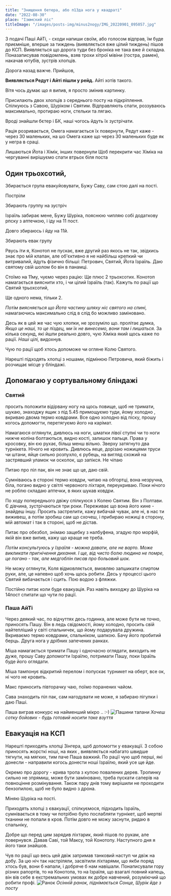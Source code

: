 ```yaml
---
title: "Знищення бетера, або п13да нога у квадраті"
date: "2022-08-30"
place: "Ізюмский ліс"
titleImage: "/images/posts-img/minus2nogy/IMG_20220901_095057.jpg"
---
```

З подачі Паші АйТі, - сходи напиши своїм, або голосом відправ, їм буде приємніше, вперше за тиждень (виявляється вже цілий тиждень) пішов до КСП. Виявляється що дорога туди без броніка не така вже й складна.
Поназаписував повідомлень, взяв трохи хітрої мівіни (гостра, рамен), накачав ютубів, зустрів хлопців.

Дорога назад важче. Прийшов, 

**Виявляється Редут і Айті пішли у рейд.**
Айті хотів такого.

Вітя чось думає що я випив, я просто змінив картинку. 

Присилають двох хлопців з середнього посту на підкріплення. Спілкуюсь з Савою, Шуріком і Святим. Відправляють спати, роззуваюсь максимально, протираю ноги, стельки та лягаю.

Вроді знайшли бєтер і БК, наші чогось йдуть їх зустрічати.

Рація розривається, Омега намагається їх повернути, Редут каже - через 30 маленьких, на шо Омега каже що через 30 маленьких буде як у негра в сраці. 

Лишаються Йота і Хімік, інших повернули
Щоб перекрити час Хіміка на чергуванні вирішуємо спати втрьох біля поста

## Один трьохсотий, 
Збирається група евакуйовувати, Бужу Саву, сам стою далі на пості.

Постріли

Збирають группу на зустріч

Ізраїль забирає мене, Бужу Шуріка, пояснюю чипляю собі додаткову рпску з аптечкою, і іду на 11 пост. 

Довго збираюсь і йду на 11й.

Збирають евак групу

Рвусь іти я, Конотоп не пускає, вже другий раз якось не так, звідкись знає про мій клапан, але об'єктивно я не найбільш крепкий чи витривалий, йдуть фізично більші: Петрович, Святий, Йота Ізраїль.
Даю святому свій шолом бо він в панамці.

Стоїмо на 11му, чуємо через рацію: Ще плюс 2 трьохсотих. Конотоп намагається вияснити хто, і чи цілий Ізраїль (так). Кажуть по рації що Святий трьохсотий, 

Ще одного нема, тільки 2. 

_Потім виясняється що Йота частину шляху ніс святого на спині,_ намагаючись максимально слід в слід бо можливо заміновано.

Десь як в цей же час чую хлопки, не зрозуміло що. пролітає думка, _Якщо це наші, то це піздец, ми їх не винесемо, вони там і лишаться._ За кілька секунд, які йшли реально довго, чую Хіміка який щось каже по рації. _Наші цілі,_ видохнув.

Чую по рації щоб хтось допоможе чи огляне Колю Святого.

Нарешті підходять хлопці з ношами, підмінюю Петровича, який біжить і розчищає місце у бліндажі.
## Допомагаю у сортувальному бліндажі
### Святий
просить положити відірвану ногу на щось повище, щоб не тримати, шукаю, знаходжу ящик з під 5.45 примощуємо туди, йому холодно , вкриваю двома термо ковдрами. Все одно холодно від піску, прошу когось допомогти, перетягуємо його на карімат.

Намагаюся оглянути, дивлюсь на ноги, шматки лівої ступні чи то ноги нижче коліна болтаються, видно кості, залишок пальця. Права у кросовку, він єю рухає, більш менш вільно. Зверху затягнуто два турнікета. Нічого не кровить. Дивлюсь яеце, дорізаю ножицями труси чи штани, яйце сильно розпухло, є рубець, на вигляд схожий на застрявший уламок чи осколок, що запікся. Не чіпаю

Питаю про піл пак, він не знає що це, даю свій.

Сумніваюсь в стороні термо ковдри, читаю на обгортці, вона незручна, біла, погано видно у світлі червоного ліхтаря, переукриваю.
Поки нічого не роблю складаю аптечки, в яких шукав ковдри.

По ходу попереднього двіжу спілкуюся з Колею Святим. Він з Полтави. Є дівчина, зустрічаються три роки. Переживає що вона його кине - знайдеш іншу. Просить застрелити, кажу вибачай чувак, але ні, в нас ти виживеш, а потім зробиш сам що схочеш, і прибираю ножиці в сторону, мій автомат і так в стороні, щоб не дістав. 

Питає про обезбол, знімаю защебку з налбуфена, згадую про морфій, якій він вже випив, кажу що краще не треба. 

_Потім консультуюсь у Ізраїля - можна давати, але не варто. Може викликати пригнічення дихання. І ще, від чисто болю людина не помре, це погано - так, але медгоблін писав про больовий шок._

Не можу оглянути, Коля відмовляється, вмовляю запшикати спиртом руки, але, це напевно щоб хочь щось робити. Десь у процессі цього Святий вибачається і сцить. Пою водою з фляжки.

Постійно питає коли буде євакуація. Раз навіть виходжу до Шуріка на 14пост спитати що чути по рації.
### Паша АйТі
Через деякий час, по відчуттях десь годинка, але може бути не точно, приносять Пашу. Він в ледь свідомості, йому холодно, просить свій найтепліший у світі спальничек, що йому подарувала дружина. Вкриваємо термо ковдрами, спальніком, шапкою. Бачу його пробитий берць. Друга нога у дрібних запечених ранках.

Міша намагається тримати Пашу і одночасно оглядати, виходить не дуже, прошу Саву допомогти Ізраїлю, потримати Пашу, поки Ізраїль буде його оглядати.

Міша тампонує відкритий перелом і попускає турникет на оберт, все ок, ні чого не кровить.

Макс приносить півторачку чаю, поїмо поранених чайом. 

Сава знаходить піл пак, сам нагодувати не може, я забираю пігулки і даю Паші.

Паша виграв конкурс на найменший мікро .. :-) 
![Пашини талани](/images/posts-img/minus2nogy/IMG_20220905_153318.jpg "Хочеш 100 тисяч бойових - будь готовий носити таке взуття")
_Хочеш сотку бойових - будь готовий носити таке взуття_
## Евакуація на КСП
Нарешті приходять хлопці Зінгера, щоб допомогти у евакуації. З собою приносять жорсткі ноші, на яких , виявляється набагато швидше тягнути, на мягких, тим паче Паша важкий. По рації чую щоб перші, які донесли - направили когось донести ноші Ізраїлю, який усе ще йде.

Окремо про дорогу - крива тропа з купою повалених дерев. Тропинку сильно не зпрямиш, може бути заміновано, треба пускати саперів на повноцінне розмінування. Також пару днів тому вирішили не проходити бензопилою, щоб не було видно з дрона.

Міняю Шуріка на пості.

Приходять хлопці з євакуації, спілкуємося, підходить Ізраїль, сумнівається в тому чи потрібно було послабляти турнікет, щоб мертві тканини не попали в кров. Потім довго не можу заснути, ридаю в спальніку,

Добре що перед цим зарядив ліхтарик, який пішов по рукам, але повернувся. Давав Саві, той Максу, той Конотопу. Наступного дня я його таки знайшов.

Чув по рації що весь цей двіж затримав танковий наступ чи двіж на добу.
За цю ніч так настріляли, засвітили ліхтарями, що якби поряд хтось був, вони б напали, і добряче б нам навішали.
Понаписували гору різних рапортів, то на Конотопа, то на Ізраїля, що взагалі повний капець, він вів себе в екстремальних умовах як добре навчений, розуміючий що робити профі.
![Ранок](/images/posts-img/minus2nogy/IMG_20220906_064635.jpg "Осінній ранок, піднімається Сонце, Шурік йде з посту")
_Осінній ранок, піднімається Сонце, Шурік йде з посту_